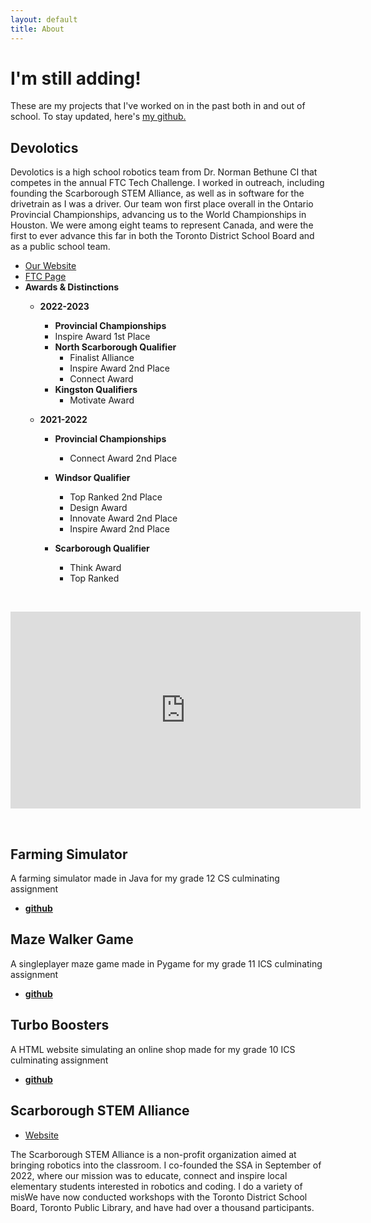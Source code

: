```yaml
---
layout: default
title: About
---
```


# I'm still adding!

These are my projects that I've worked on in the past both in and out of school. To stay updated, here's [my github.](https://github.com/DrakeDong0)

## Devolotics

Devolotics is a high school robotics team from Dr. Norman Bethune CI that competes in the annual FTC Tech Challenge. I worked in outreach, including founding the Scarborough STEM Alliance, as well as in software for the drivetrain as I was a driver. Our team won first place overall in the Ontario Provincial Championships, advancing us to the World Championships in Houston. We were among eight teams to represent Canada, and were the first to ever advance this far in both the Toronto District School Board and as a public school team.
* [Our Website](https://devolotics.github.io/)
* [FTC Page](https://ftc-events.firstinspires.org/team/19498)
* **Awards & Distinctions**
    * **2022-2023**
        * **Provincial Championships**
        * Inspire Award 1st Place
        * **North Scarborough Qualifier**
            * Finalist Alliance
            * Inspire Award 2nd Place
            * Connect Award
        * **Kingston Qualifiers**
            * Motivate Award

    * **2021-2022**
        * **Provincial Championships**
            * Connect Award 2nd Place

        * **Windsor Qualifier**
            * Top Ranked 2nd Place
            * Design Award
            * Innovate Award 2nd Place
            * Inspire Award 2nd Place
            
        * **Scarborough Qualifier**
            * Think Award
            * Top Ranked
    
<p>&nbsp;</p>

<iframe width="560" height="315" src="https://www.youtube.com/embed/c_B9GIBCOXw" title="YouTube video player" frameborder="0" allow="accelerometer; autoplay; clipboard-write; encrypted-media; gyroscope; picture-in-picture; web-share" allowfullscreen></iframe>

<p>&nbsp;</p>

## Farming Simulator

A farming simulator made in Java for my grade 12 CS culminating assignment

* **[github](https://github.com/DrakeDong0/Farming-Game)**

## Maze Walker Game

A singleplayer maze game made in Pygame for my grade 11 ICS culminating assignment

* **[github](https://github.com/DrakeDong0/Maze-Walker)**

## Turbo Boosters

A HTML website simulating an online shop made for my grade 10 ICS culminating assignment

* **[github](https://github.com/DrakeDong0/Turbo-Boosters)**


## Scarborough STEM Alliance

* [Website](https://scarboroughstemalliance.github.io/)

The Scarborough STEM Alliance is a non-profit organization aimed at bringing robotics into the classroom. I co-founded the SSA in September of 2022, where our mission was to educate, connect and inspire local elementary students interested in robotics and coding. I do a variety of misWe have now conducted workshops with the Toronto District School Board, Toronto Public Library, and have had over a thousand participants.